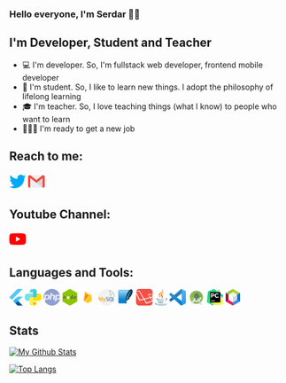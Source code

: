 ### Hello everyone, I'm Serdar 👋🏻

## I'm Developer, Student and Teacher
- 💻 I'm developer. So, I'm fullstack web developer, frontend mobile developer
- 📖 I'm student. So, I like to learn new things. I adopt the philosophy of lifelong learning
- 🎓 I'm teacher. So, I love teaching things (what I know) to people who want to learn
- 🏋🏻‍♂️ I'm ready to get a new job

## Reach to me:
[<img src="https://github.com/serdarpolat/serdarpolat/blob/master/twitter.png" width="30">](https://www.twitter.com/serdarplt_)
[<img src="https://github.com/serdarpolat/serdarpolat/blob/master/gmail.png" width="30">](mailto:serdar.plt21@gmail.com)

## Youtube Channel:
[<img src="https://github.com/serdarpolat/serdarpolat/blob/master/youtube.png" height="30">](https://www.youtube.com/channel/UCcGkVD4b22EOGSDdnnJ2QkA?view_as=subscriber)

## Languages and Tools:
<img src="https://github.com/serdarpolat/serdarpolat/blob/master/flutter.png" height="30"> <img src="https://github.com/serdarpolat/serdarpolat/blob/master/python.png" height="30"> <img src="https://github.com/serdarpolat/serdarpolat/blob/master/php.png" height="30"> <img src="https://github.com/serdarpolat/serdarpolat/blob/master/nodejs.png" height="30"> <img src="https://github.com/serdarpolat/serdarpolat/blob/master/firebase.png" height="30"> <img src="https://github.com/serdarpolat/serdarpolat/blob/master/mysql.png" height="30"> <img src="https://github.com/serdarpolat/serdarpolat/blob/master/sqlite.png" height="30"> <img src="https://github.com/serdarpolat/serdarpolat/blob/master/laravel.png" height="30"> <img src="https://github.com/serdarpolat/serdarpolat/blob/master/java.png" height="30"> <img src="https://github.com/serdarpolat/serdarpolat/blob/master/vscode.png" height="30"> <img src="https://github.com/serdarpolat/serdarpolat/blob/master/android_studio.png" height="30"> <img src="https://github.com/serdarpolat/serdarpolat/blob/master/pycharm.png" height="30"> <img src="https://github.com/serdarpolat/serdarpolat/blob/master/netbeans.png" height="30">

## Stats
[![My Github Stats](https://github-readme-stats.vercel.app/api?username=serdarpolat&show_icons=true&theme=onedark)](https://github.com/serdarpolat/github-readme-stats)

[![Top Langs](https://github-readme-stats.vercel.app/api/top-langs/?username=serdarpolat)](https://github.com/serdarpolat/github-readme-stats)